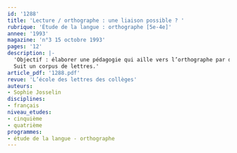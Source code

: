 ```yaml
---
id: '1288'
title: 'Lecture / orthographe : une liaison possible ? '
rubrique: 'Étude de la langue : orthographe [5e-4e]'
annee: '1993'
magazine: 'n°3 15 octobre 1993'
pages: '12'
description: |-
  'Objectif : élaborer une pédagogie qui aille vers l’orthographe par des voies autres que celle de la dictée, en relevant, par exemple, dans des lettres des indices orthographiques permettant de savoir si l’expéditeur et/ou le destinataire est un homme ou une femme…
  Suit un corpus de lettres.'
article_pdf: '1288.pdf'
revue: 'L’école des lettres des collèges'
auteurs:
- Sophie Josselin
disciplines:
- français
niveau_etudes:
- cinquième
- quatrième
programmes:
- étude de la langue - orthographe
---
```

